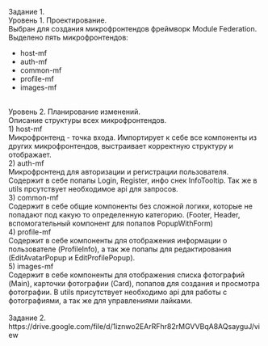 Задание 1.<br/>
Уровень 1. Проектирование.<br/>
Выбран для создания микрофронтендов фреймворк Module Federation.
Выделено пять микрофронтендов:
- host-mf
- auth-mf
- common-mf
- profile-mf
- images-mf

<br/>
Уровень 2. Планирование изменений.<br/>
Описание структуры всех микрофронтендов.<br/>
1) host-mf<br/>
Микрофронтенд - точка входа. Импортирует к себе все компоненты из других
микрофронтендов, выстраивает корректную структуру и отображает.
<br/>
2) auth-mf<br/>
Микрофронтенд для авторизации и регистрации пользователя. Содержит
в себе попапы Login, Register, инфо снек InfoTooltip. Так же в utils
прсутствует необходимое api для запросов.
<br/>
3) common-mf<br/>
Содержит в себе общие компоненты без сложной логики, которые 
не попадают под какую то определенную категорию. (Footer, Header, 
вспомогательный компонент для попапов PopupWithForm)
<br/>
4) profile-mf<br/>
Содержит в себе компоненты для отображения информации о пользователе (ProfileInfo),
а так же попапы для редактирования (EditAvatarPopup и EditProfilePopup).
<br/>
5) images-mf<br/>
Содержит в себе компоненты для отображения списка фотографий (Main),
карточки фотографии (Card), попапов для создания и просмотра фотографии.
В utils присутствует необходимо api для работы с фотографиями, а так же
для управлениями лайками.
<br/>
<br/>
Задание 2.
https://drive.google.com/file/d/1iznwo2EArRFhr82rMGVVBqA8AQsayguJ/view